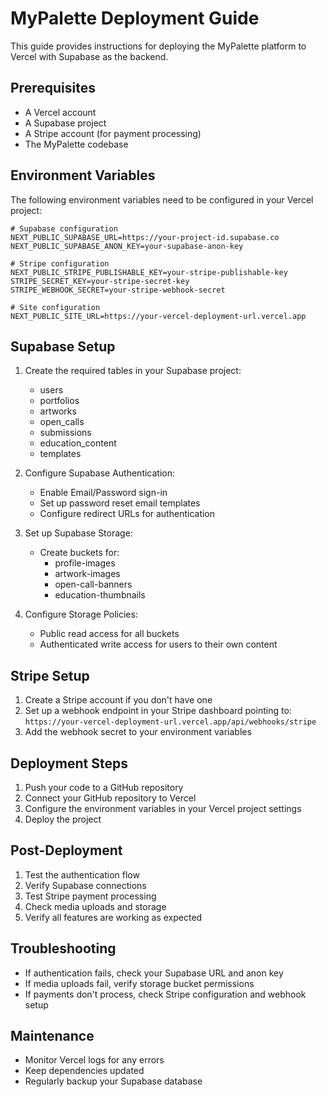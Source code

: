 # MyPalette Deployment Guide

This guide provides instructions for deploying the MyPalette platform to Vercel with Supabase as the backend.

## Prerequisites

- A Vercel account
- A Supabase project
- A Stripe account (for payment processing)
- The MyPalette codebase

## Environment Variables

The following environment variables need to be configured in your Vercel project:

```
# Supabase configuration
NEXT_PUBLIC_SUPABASE_URL=https://your-project-id.supabase.co
NEXT_PUBLIC_SUPABASE_ANON_KEY=your-supabase-anon-key

# Stripe configuration
NEXT_PUBLIC_STRIPE_PUBLISHABLE_KEY=your-stripe-publishable-key
STRIPE_SECRET_KEY=your-stripe-secret-key
STRIPE_WEBHOOK_SECRET=your-stripe-webhook-secret

# Site configuration
NEXT_PUBLIC_SITE_URL=https://your-vercel-deployment-url.vercel.app
```

## Supabase Setup

1. Create the required tables in your Supabase project:
   - users
   - portfolios
   - artworks
   - open_calls
   - submissions
   - education_content
   - templates

2. Configure Supabase Authentication:
   - Enable Email/Password sign-in
   - Set up password reset email templates
   - Configure redirect URLs for authentication

3. Set up Supabase Storage:
   - Create buckets for:
     - profile-images
     - artwork-images
     - open-call-banners
     - education-thumbnails

4. Configure Storage Policies:
   - Public read access for all buckets
   - Authenticated write access for users to their own content

## Stripe Setup

1. Create a Stripe account if you don't have one
2. Set up a webhook endpoint in your Stripe dashboard pointing to:
   `https://your-vercel-deployment-url.vercel.app/api/webhooks/stripe`
3. Add the webhook secret to your environment variables

## Deployment Steps

1. Push your code to a GitHub repository
2. Connect your GitHub repository to Vercel
3. Configure the environment variables in your Vercel project settings
4. Deploy the project

## Post-Deployment

1. Test the authentication flow
2. Verify Supabase connections
3. Test Stripe payment processing
4. Check media uploads and storage
5. Verify all features are working as expected

## Troubleshooting

- If authentication fails, check your Supabase URL and anon key
- If media uploads fail, verify storage bucket permissions
- If payments don't process, check Stripe configuration and webhook setup

## Maintenance

- Monitor Vercel logs for any errors
- Keep dependencies updated
- Regularly backup your Supabase database
